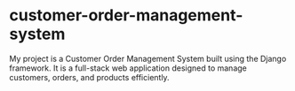 # customer-order-management-system
My project is a Customer Order Management System built using the Django framework. It is a full-stack web application designed to manage customers, orders, and products efficiently.

